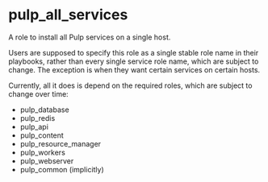 pulp_all_services
=================

A role to install all Pulp services on a single host.

Users are supposed to specify this role as a single stable role name
in their playbooks, rather than every single service role name, which
are subject to change. The exception is when they want certain services
on certain hosts.

Currently, all it does is depend on the required roles, which are
subject to change over time:
  - pulp_database
  - pulp_redis
  - pulp_api
  - pulp_content
  - pulp_resource_manager
  - pulp_workers
  - pulp_webserver
  - pulp_common (implicitly)
